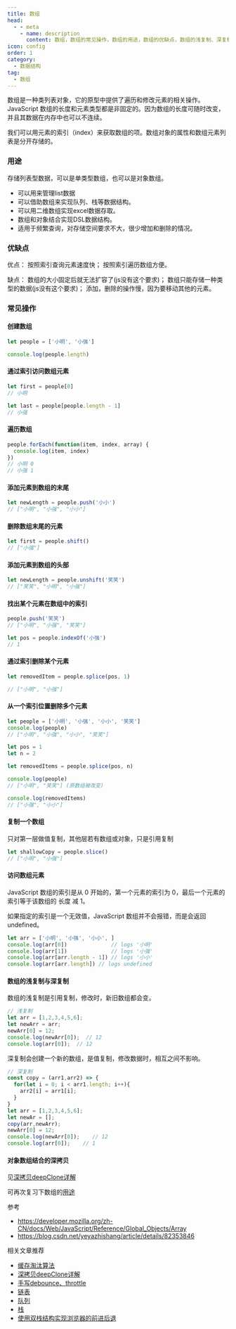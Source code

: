 ```yaml
---
title: 数组
head:
  - - meta
    - name: description
      content: 数组，数组的常见操作，数组的用途，数组的优缺点，数组的浅复制、深复制，数组的引用复制和值复制，数组的常见用途。
icon: config
order: 1
category:
  - 数据结构
tag:
  - 数组
---
```


数组是一种类列表对象，它的原型中提供了遍历和修改元素的相关操作。JavaScript 数组的长度和元素类型都是非固定的。因为数组的长度可随时改变，并且其数据在内存中也可以不连续。

我们可以用元素的索引（index）来获取数组的项。数组对象的属性和数组元素列表是分开存储的。

### **用途**
存储列表型数据，可以是单类型数组，也可以是对象数组。
- 可以用来管理list数据
- 可以借助数组来实现队列、栈等数据结构。
- 可以用二维数组实现excel数据存取。
- 数组和对象结合实现DSL数据结构。
- 适用于频繁查询，对存储空间要求不大，很少增加和删除的情况。

### **优缺点**

优点：
按照索引查询元素速度快；
按照索引遍历数组方便。

缺点：
数组的大小固定后就无法扩容了(js没有这个要求)；
数组只能存储一种类型的数据(js没有这个要求)；
添加，删除的操作慢，因为要移动其他的元素。

### **常见操作**

#### 创建数组
```js
let people = ['小明', '小强']

console.log(people.length)
```

#### 通过索引访问数组元素
```js
let first = people[0]
// 小明

let last = people[people.length - 1]
// 小强
```

#### 遍历数组
```js
people.forEach(function(item, index, array) {
  console.log(item, index)
})
// 小明 0
// 小强 1
```

#### 添加元素到数组的末尾
```js
let newLength = people.push('小小')
// ["小明", "小强", "小小"]
```

#### 删除数组末尾的元素
```js
let first = people.shift()
// ["小强"]
```

#### 添加元素到数组的头部
```js
let newLength = people.unshift('笑笑')
// ["笑笑", "小明", "小强"]
```

#### 找出某个元素在数组中的索引
```js
people.push('笑笑')
// ["小明", "小强", "笑笑"]

let pos = people.indexOf('小强')
// 1
```

#### 通过索引删除某个元素
```js
let removedItem = people.splice(pos, 1)

// ["小明", "小强"]
```

#### 从一个索引位置删除多个元素
```js
let people = ['小明', '小强', '小小', '笑笑']
console.log(people)
// ["小明", "小强", "小小", "笑笑"]

let pos = 1
let n = 2

let removedItems = people.splice(pos, n)

console.log(people)
// ["小明", "笑笑"] (原数组被改变)

console.log(removedItems)
// ["小强", "小小"]
```

#### 复制一个数组
只对第一层做值复制，其他层若有数组或对象，只是引用复制
```js
let shallowCopy = people.slice()
// ["小明", "小强"]
```

#### 访问数组元素
JavaScript 数组的索引是从 0 开始的，第一个元素的索引为 0，最后一个元素的索引等于该数组的 长度 减 1。

如果指定的索引是一个无效值，JavaScript 数组并不会报错，而是会返回 undefined。
```js
let arr = ['小明', '小强', '小小', ]
console.log(arr[0])              // logs '小明'
console.log(arr[1])              // logs '小强'
console.log(arr[arr.length - 1]) // logs '小小'
console.log(arr[arr.length]) // logs undefined
```

#### **数组的浅复制与深复制**
数组的浅复制是引用复制，修改时，新旧数组都会变。
```js
// 浅复制
let arr = [1,2,3,4,5,6];
let newArr = arr;
newArr[0] = 12;
console.log(newArr[0]);  // 12
console.log(arr[0]);  // 12
```
深复制会创建一个新的数组，是值复制，修改数据时，相互之间不影响。
```js
// 深复制
const copy = (arr1,arr2) => {
  for(let i = 0; i < arr1.length; i++){
    arr2[i] = arr1[i];
  }
}
let arr = [1,2,3,4,5,6];
let newAr = [];
copy(arr,newArr);
newArr[0] = 12;
console.log(newArr[0]);    // 12
console.log(arr[0]);    // 1
```

#### **对象数组结合的深拷贝**
见[深拷贝deepClone详解](../faq/deep-clone.md)

可再次复习下数组的[用途](./array.md#数组的用途)

参考
- https://developer.mozilla.org/zh-CN/docs/Web/JavaScript/Reference/Global_Objects/Array
- https://blog.csdn.net/yeyazhishang/article/details/82353846

相关文章推荐
- [缓存淘汰算法](../../algorithm/faq/lru.md)
- [深拷贝deepClone详解](../faq/deep-clone.md)
- [手写debounce、throttle](../faq/debounce-throttle.md)
- [链表](./linked.md)
- [队列](./queue.md)
- [栈](./stack.md)
- [使用双栈结构实现浏览器的前进后退](./stack.md#使用双栈结构实现浏览器的前进后退)
